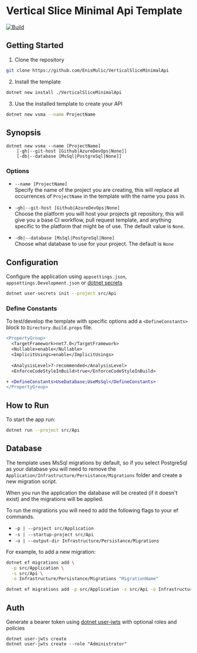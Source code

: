 # Vertical Slice Minimal Api Template

[![Build](https://github.com/EnisMulic/VerticalSliceMinimalApi/actions/workflows/ci.yml/badge.svg)](https://github.com/EnisMulic/VerticalSliceMinimalApi/actions/workflows/ci.yml)

## Getting Started

1. Clone the repository

```sh
git clone https://github.com/EnisMulic/VerticalSliceMinimalApi
```

2. Install the template

```sh
dotnet new install ./VerticalSliceMinimalApi
```

3. Use the installed template to create your API

```sh
dotnet new vsma --name ProjectName
```

## Synopsis

```
dotnet new vsma --name [ProjectName]
    [-gh|--git-host [Github|AzureDevOps|None]]
    [-db|--database [MsSql|PostgreSql|None]]
```

### Options

- `--name [ProjectName]`  
  Specify the name of the project you are creating, this will replace all occurrences of `ProjectName` in the template with the name you pass in.

- `-gh|--git-host [Github|AzureDevOps|None]`  
  Choose the platform you will host your projects git repository, this will give you a base CI workflow, pull request template, and anything specific to the platform that might be of use. The default value is `None`.
- `-db|--database [MsSql|PostgreSql|None]`  
  Choose what database to use for your project. The default is `None`

## Configuration

Configure the application using `appsettings.json`, `appsettings.Development.json` or [dotnet secrets](https://learn.microsoft.com/en-us/aspnet/core/security/app-secrets?view=aspnetcore-7.0&tabs=windows)

```sh
dotnet user-secrets init --project src/Api
```

### Define Constants

To test/develop the template with specific options add a `<DefineConstants>` block to `Directory.Build.props` file.

```diff
<PropertyGroup>
  <TargetFramework>net7.0</TargetFramework>
  <Nullable>enable</Nullable>
  <ImplicitUsings>enable</ImplicitUsings>
  
  <AnalysisLevel>7-recommended</AnalysisLevel>
  <EnforceCodeStyleInBuild>true</EnforceCodeStyleInBuild>

+ <DefineConstants>UseDatabase;UseMsSql</DefineConstants>
</PropertyGroup>
```

## How to Run

To start the app run:

```sh
dotnet run --project src/Api
```

## Database

The template uses MsSql migrations by default, so if you select PostgreSql as your database you will need to remove the `Application/Infrastructure/Persistance/Migrations` folder and create a new migration script.

When you run the application the database will be created (if it doesn't exist) and the migrations will be applied.

To run the migrations you will need to add the following flags to your ef commands.

* `-p | --project src/Application`
* `-s | --startup-project src/Api`
* `-o | --output-dir Infrastructure/Persistance/Migrations`

For example, to add a new migration:

```sh
dotnet ef migrations add \
  -p src/Application \
  -s src/Api \
  -o Infrastructure/Persistance/Migrations "MigrationName"
```

```sh
dotnet ef migrations add -p src/Application -s src/Api -o Infrastructure/Persistance/Migrations "MigrationName"
```

## Auth

Generate a bearer token using [dotnet user-jwts](https://learn.microsoft.com/en-us/aspnet/core/security/authentication/jwt-authn?view=aspnetcore-7.0&tabs=windows) with optional roles and policies

```
dotnet user-jwts create
dotnet user-jwts create --role "Administrator"
```
